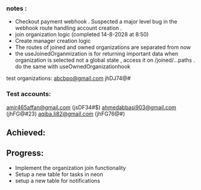### notes :
- Checkout payment webhook . Suspected a major level bug in the webhook route handling account creation .
- join organization logic (completed 14-8-2028  at 8:50)
- Create manager creation logic 
- The routes of joined and owned organizations are separated from now
- the useJoinedOrganmization is for returning important data when organization is selected not a global state , access it on /joined/...paths . do the same with useOwnedOrganizationhook

test organizations:
abcbpo@gmail.com  jhDJ74@#

### Test accounts:

amir465affan@gmail.com (jsDF34#$)
ahmedabbasi903@gmail.com (jhFG@#23)
aqiba.li82@gmail.com (jhFG76@#)

## Achieved:

## Progress:
- Implement the organization join functionality
- Setup a new table for tasks in neon
- setup a new table for notifications